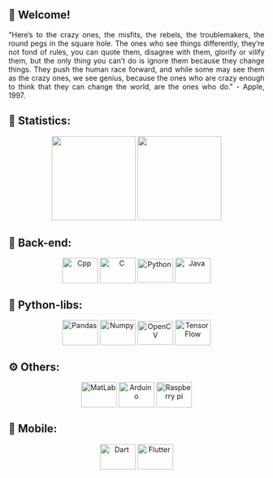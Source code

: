## 👻 Welcome!
<div style="display: inline_block" align="justify">
"Here’s to the crazy ones, the misfits, the rebels, the troublemakers, the round pegs in the square hole. The ones who see things differently, they’re not fond of rules, you can quote them, disagree with them, glorify or vilify them, but the only thing you can’t do is ignore them because they change things. They push the human race forward, and while some may see them as the crazy ones, we see genius, because the ones who are crazy enough to think that they can change the world, are the ones who do." - Apple, 1997.
</div>

## 🚀 Statistics:
<div style="display: inline_block" align="center">
 <img height="165em" src="https://github-readme-stats.vercel.app/api?username=Cesarquatro&show_icons=true&theme=tokyonight"/> 
 <img height="165em" src="https://github-readme-stats.vercel.app/api/top-langs/?username=Cesarquatro&layout=compact&langs_count=7&theme=tokyonight"/>
</div>

<!--## 👾 Front-end:
<div style="display: inline_block" align="center">
 <img align="center" alt="HTML" height="50" width="70" src="https://raw.githubusercontent.com/devicons/devicon/master/icons/html5/html5-original.svg"/>
 <img align="center" alt="CSS" height="50" width="70" src="https://raw.githubusercontent.com/devicons/devicon/master/icons/css3/css3-original.svg"/>
 <img align="center" alt="JavaScript" height="50" width="70" src="https://raw.githubusercontent.com/devicons/devicon/master/icons/javascript/javascript-plain.svg"/>
 <img align="center" alt="TypeScript" height="50" width="70" src="https://cdn.jsdelivr.net/gh/devicons/devicon/icons/typescript/typescript-original.svg"/>
 <img align="center" alt="ReactJS" height="50" width="70" src="https://cdn.jsdelivr.net/gh/devicons/devicon/icons/react/react-original.svg"/>
</div>-->


## 🧭 Back-end:
<div style="display: inline_block" align="center">
 <img align="center" alt="Cpp" height="50" width="70" src="https://cdn.jsdelivr.net/gh/devicons/devicon/icons/cplusplus/cplusplus-original.svg"/>
 <img align="center" alt="C" height="50" width="70" src="https://cdn.jsdelivr.net/gh/devicons/devicon/icons/c/c-original.svg"/>
 <img align="center" alt="Python" height="47" width="70" src="https://cdn.jsdelivr.net/gh/devicons/devicon/icons/python/python-original.svg"/>
 <img align="center" alt="Java" height="50" width="70" src="https://cdn.jsdelivr.net/gh/devicons/devicon/icons/java/java-original.svg"/>
</div>

## 🐍 Python-libs:
<div style="display: inline_block" align="center">
 <img align="center" alt="Pandas" height="50" width="70" src="https://cdn.jsdelivr.net/gh/devicons/devicon/icons/pandas/pandas-original.svg"/>
 <img align="center" alt="Numpy" height="50" width="70" src="https://cdn.jsdelivr.net/gh/devicons/devicon/icons/numpy/numpy-original.svg"/>
 <img align="center" alt="OpenCV" height="47" width="70" src="https://cdn.jsdelivr.net/gh/devicons/devicon/icons/opencv/opencv-original.svg"/>
 <img align="center" alt="TensorFlow" height="50" width="70" src="https://cdn.jsdelivr.net/gh/devicons/devicon/icons/tensorflow/tensorflow-original.svg"/>
</div>

## ⚙ Others:
<div style="display: inline_block" align="center">
 <img align="center" alt="MatLab" height="50" width="70" src="https://cdn.jsdelivr.net/gh/devicons/devicon/icons/matlab/matlab-original.svg"/>
 <img align="center" alt="Arduino" height="50" width="70" src="https://cdn.jsdelivr.net/gh/devicons/devicon/icons/arduino/arduino-original.svg"/>
 <img align="center" alt="Raspberry pi" height="50" width="70" src="https://cdn.jsdelivr.net/gh/devicons/devicon/icons/raspberrypi/raspberrypi-original.svg"/>
</div>

## 📱 Mobile:
<div style="display: inline_block" align="center">
 <img align="center" alt="Dart" height="50" width="70" src="https://cdn.jsdelivr.net/gh/devicons/devicon/icons/dart/dart-original.svg"/>
 <img align="center" alt="Flutter" height="50" width="70" src="https://cdn.jsdelivr.net/gh/devicons/devicon/icons/flutter/flutter-original.svg"/>
</div>
